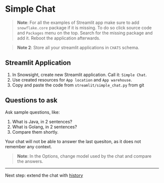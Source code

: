# Simple Chat

> **Note**: For all the examples of Streamlit app make sure
> to add `snowflake.core` package if it is missing. To do
> so click source code and `Packages` menu on the top.
> Search for the missing package and add it. Reboot the
> application afterwards.


> **Note 2**: Store all your streamlit applications
> in `CHATS` schema.

## Streamlit Application

1. In Snowsight, create new Streamlit application. Call it: `Simple Chat`.
1. Use created resources for `App location` and `App warehouse`.
1. Copy and paste the code from `streamlit/simple_chat.py` from git

## Questions to ask

Ask sample questions, like:

1. What is Java, in 2 sentences?
1. What is Golang, in 2 sentences?
1. Compare them shortly.

Your chat will not be able to answer the last quesiton, as it
does not remember any context.

> **Note**: In the Options, change model used by the chat
> and compare the answers.

---

Next step: extend the chat with [history](Simple_Chat_with_History.md)
